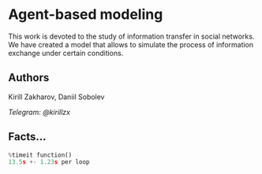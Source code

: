 # Agent-based modeling
This work is devoted to the study of information transfer in social networks. We have created a model that allows to simulate the process of information exchange under certain conditions. 

## Authors
Kirill Zakharov, Daniil Sobolev

*Telegram: @kirillzx*

## Facts...
```python
%timeit function()
13.5s +- 1.23s per loop
```
